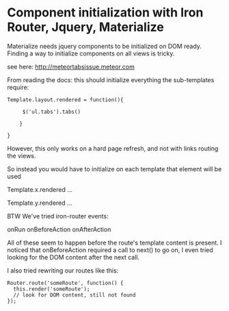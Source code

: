 # Component initialization with Iron Router, Jquery, Materialize

Materialize needs jquery components to be initialized on DOM ready. Finding a way to initialize components on all views is tricky.

see here: http://meteortabsissue.meteor.com

From reading the docs: this should initialize everything the sub-templates require:

	Template.layout.rendered = function(){

 		 $('ul.tabs').tabs()
 	 
		}

	}

However, this only works on a hard page refresh, and not with links routing the views.

So instead you would have to initialize on each template that element will be used

Template.x.rendered ...

Template.y.rendered ...

BTW We've tried iron-router events:

onRun
onBeforeAction
onAfterAction

All of these seem to happen before the route's template content is present. I noticed that onBeforeAction required a call to next() to go on, I even tried looking for the DOM content after the next call.

I also tried rewriting our routes like this:

    Router.route('someRoute', function() {
      this.render('someRoute');
      // look for DOM content, still not found
    });

